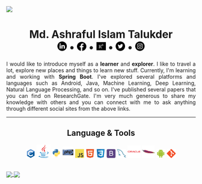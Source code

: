 <img src="images/Streaming.gif">
<h1 align = "center">Md. Ashraful Islam Talukder<br> <a href = "https://www.linkedin.com/in/ashraful-talukder/" title = "Connect with me on LinkedIn"><img src = "images/linkedin.png" width = "25px" height = "25px"></a> • <a href = "https://www.facebook.com/ash.talukder/" title = "Follow me on Facebook"><img src = "images/facebook-circular-logo.png" width = "25px" height = "24px"></a> • <a href = "https://www.researchgate.net/profile/Md_Talukder11" title = "find me on ResearchGate"><img src = "images/rg.svg" width = "25px" height = "25px"></a> • <a href = "https://twitter.com/ash_talukder" title = "Follow me on Twitter"><img src = "images/twitter.png" width = "25px" height = "25px"></a> • <a href = "https://www.instagram.com/ashraful_talukder/" title = "Follow me on Instagram"><img src = "images/instagram.png" width = "25px" height = "25px"></a></h1>

<p align = "justify">I would like to introduce myself as a <b>learner</b> and <b>explorer</b>. I like to travel a lot, explore new places and things to learn new stuff. Currently, I'm learning and working with <b>Spring Boot</b>. I've explored several platforms and languages such as Android, Java, Machine Learning, Deep Learning, Natural Language Processing, and so on. I've published several papers that you can find on ResearchGate. I'm very much generous to share my knowledge with others and you can connect with me to ask anything through different social sites from the above links.</p>

---
<h2 align = "center">Language & Tools</h2>
<p align = "center"><img src = "images/language/c-original.svg" title="C" width = "24px"> <img src = "images/language/java-original.svg" title="java" width = "36px"> <img src = "images/language/python-original.svg" title="Python" width = "24px"> <img src = "images/language/php-original.svg" title="php" width = "30px"> <img src = "images/language/javascript-original.svg" title="JavaScript" width = "24px"> <img src = "images/language/html5-original.svg" title="HTML5" width = "24px"> <img src = "images/language/css3-original.svg" title="CSS3" width = "24px"> <img src = "images/language/bootstrap-plain.svg" title="Bootstrap" width = "24px"> <img src = "images/language/mysql-original.svg" title="MySQL" width = "24px"> <img src = "images/language/oracle-original.svg" title="Oracle" width = "34px"> <img src = "images/language/apache-original.svg" title="Apache" width = "34px"> <img src = "images/language/android-original.svg" title="Android" width = "24px">    <img src = "images/language/git-original.svg" title="Git" width = "24px">    </p>

<br>
<a href = "https://github.com/ashraful-talukder/github-readme-stats">
  <img src = "https://github-readme-stats.vercel.app/api/top-langs/?username=ashraful-talukder&layout=compact&theme=vue&langs_count=6" align = "center">
</a>

<a href = "https://github.com/ashraful-talukder/github-readme-stats">
  <img src = "https://github-readme-stats.vercel.app/api?username=ashraful-talukder&show_icons=true&count_private=true&theme=vue" align = "center">
</a>
